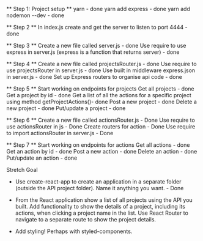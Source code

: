 ** Step 1: Project setup  **
yarn - done
yarn add express - done
yarn add nodemon --dev  - done

** Step 2 **
In index.js create and get the server to listen to port 4444 - done

** Step 3 **
Create a new file called server.js - done
Use require to use express in server.js (express is a function that returns server) - done

** Step 4 ** 
Create a new file called projectsRouter.js - done
Use require to use projectsRouter in server.js - done
Use built in middleware express.json in server.js - done
Set up Express routers to organise api code - done

** Step 5 **
Start working on endpoints for projects
Get all projects - done
Get a project by id - done
Get a list of all the actions for a specific project using method getProjectActions()- done
Post a new project - done
Delete a new project - done
Put/update a project - done

** Step 6 **
Create a new file called actionsRouter.js - Done
Use require to use actionsRouter in js - Done
Create routers for action - Done
Use require to import actionsRouter in server.js - Done

** Step 7 **
Start working on endpoints for actions
Get all actions - done
Get an action by id - done
Post a new action - done
Delete an action - done
Put/update an action - done

Stretch Goal
- Use create-react-app to create an application in a separate folder (outside the API project folder). Name it anything you want. - Done

- From the React application show a list of all projects using the API you built.
Add functionality to show the details of a project, including its actions, when clicking a project name in the list. Use React Router to navigate to a separate route to show the project details.

- Add styling! Perhaps with styled-components.
